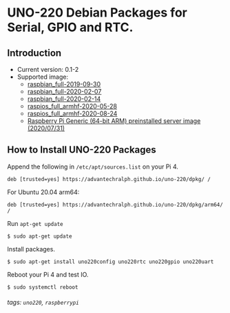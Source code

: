 
# UNO-220 Debian Packages for Serial, GPIO and RTC. 

## Introduction

- Current version: 0.1-2
- Supported image: 
  - [raspbian_full-2019-09-30](http://downloads.raspberrypi.org/raspbian_full/images/raspbian_full-2019-09-30/)
  - [raspbian_full-2020-02-07](http://downloads.raspberrypi.org/raspbian_full/images/raspbian_full-2020-02-07/)
  - [raspbian_full-2020-02-14](http://downloads.raspberrypi.org/raspbian_full/images/raspbian_full-2020-02-14/)
  - [raspios_full_armhf-2020-05-28](http://downloads.raspberrypi.org/raspios_full_armhf/images/raspios_full_armhf-2020-05-28/)
  - [raspios_full_armhf-2020-08-24](http://downloads.raspberrypi.org/raspios_full_armhf/images/raspios_full_armhf-2020-08-24/)
  - [Raspberry Pi Generic (64-bit ARM) preinstalled server image (2020/07/31)](https://cdimage.ubuntu.com/releases/20.04.1/release/ubuntu-20.04.1-preinstalled-server-arm64+raspi.img.xz)

## How to Install UNO-220 Packages

Append the following in `/etc/apt/sources.list` on your Pi 4. 


```
deb [trusted=yes] https://advantechralph.github.io/uno-220/dpkg/ /
```

For Ubuntu 20.04 arm64: 

```
deb [trusted=yes] https://advantechralph.github.io/uno-220/dpkg/arm64/ /
```

Run `apt-get update`

```
$ sudo apt-get update
```

Install packages. 

```
$ sudo apt-get install uno220config uno220rtc uno220gpio uno220uart
```

Reboot your Pi 4 and test IO. 

```
$ sudo systemctl reboot
```

###### tags: `uno220`, `raspberrypi`
